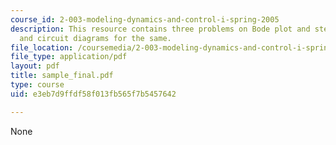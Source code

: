 ```yaml
---
course_id: 2-003-modeling-dynamics-and-control-i-spring-2005
description: This resource contains three problems on Bode plot and step response
  and circuit diagrams for the same.
file_location: /coursemedia/2-003-modeling-dynamics-and-control-i-spring-2005/e3eb7d9ffdf58f013fb565f7b5457642_sample_final.pdf
file_type: application/pdf
layout: pdf
title: sample_final.pdf
type: course
uid: e3eb7d9ffdf58f013fb565f7b5457642

---
```

None